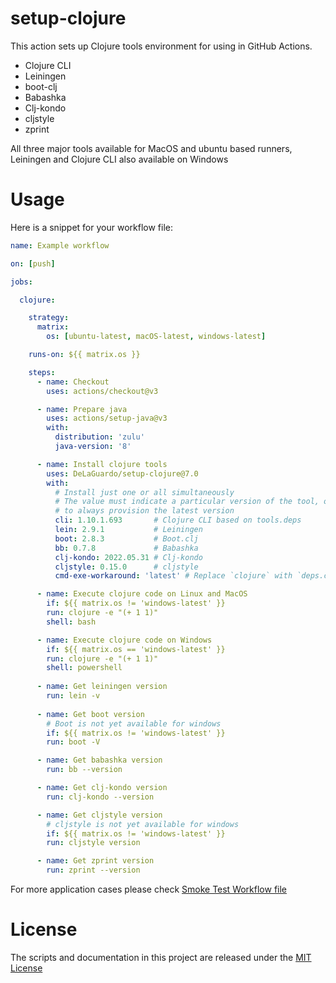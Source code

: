 # setup-clojure

This action sets up Clojure tools environment for using in GitHub Actions.

* Clojure CLI
* Leiningen
* boot-clj
* Babashka
* Clj-kondo
* cljstyle
* zprint

All three major tools available for MacOS and ubuntu based runners, Leiningen and Clojure CLI also available on Windows

# Usage

Here is a snippet for your workflow file:

```yaml
name: Example workflow

on: [push]

jobs:

  clojure:

    strategy:
      matrix:
        os: [ubuntu-latest, macOS-latest, windows-latest]

    runs-on: ${{ matrix.os }}

    steps:
      - name: Checkout
        uses: actions/checkout@v3

      - name: Prepare java
        uses: actions/setup-java@v3
        with:
          distribution: 'zulu'
          java-version: '8'

      - name: Install clojure tools
        uses: DeLaGuardo/setup-clojure@7.0
        with:
          # Install just one or all simultaneously
          # The value must indicate a particular version of the tool, or use 'latest'
          # to always provision the latest version
          cli: 1.10.1.693       # Clojure CLI based on tools.deps
          lein: 2.9.1           # Leiningen
          boot: 2.8.3           # Boot.clj
          bb: 0.7.8             # Babashka
          clj-kondo: 2022.05.31 # Clj-kondo
          cljstyle: 0.15.0      # cljstyle
          cmd-exe-workaround: 'latest' # Replace `clojure` with `deps.clj` on Windows

      - name: Execute clojure code on Linux and MacOS
        if: ${{ matrix.os != 'windows-latest' }}
        run: clojure -e "(+ 1 1)"
        shell: bash

      - name: Execute clojure code on Windows
        if: ${{ matrix.os == 'windows-latest' }}
        run: clojure -e "(+ 1 1)"
        shell: powershell
        
      - name: Get leiningen version
        run: lein -v
        
      - name: Get boot version
        # Boot is not yet available for windows
        if: ${{ matrix.os != 'windows-latest' }}
        run: boot -V

      - name: Get babashka version
        run: bb --version

      - name: Get clj-kondo version
        run: clj-kondo --version

      - name: Get cljstyle version
        # cljstyle is not yet available for windows
        if: ${{ matrix.os != 'windows-latest' }}
        run: cljstyle version

      - name: Get zprint version
        run: zprint --version
```

For more application cases please check [Smoke Test Workflow file](https://github.com/DeLaGuardo/setup-clojure/blob/master/.github/workflows/smoke-tests.yml)

# License

The scripts and documentation in this project are released under the [MIT License](LICENSE)
